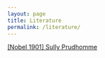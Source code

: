```yaml
---
layout: page
title: Literature
permalink: /literature/
---
```


[[Nobel 1901] Sully Prudhomme]({{site.url}}/literature/nobel1901.txt})

